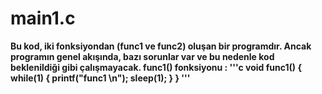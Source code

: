 # main1.c
**Bu kod, iki fonksiyondan (func1 ve func2) oluşan bir programdır. Ancak programın genel akışında, bazı sorunlar var ve bu nedenle kod beklenildiği gibi çalışmayacak.
func1() fonksiyonu : 
'''c
void func1() {
    while(1) {
        printf("func1 \n");
        sleep(1);
    }
} '''**
     
